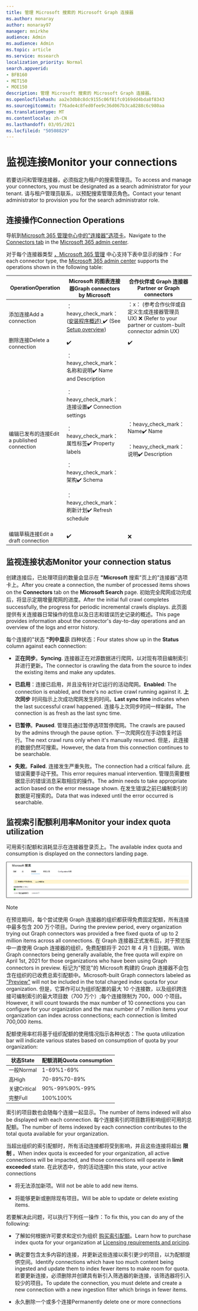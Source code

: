 ```yaml
---
title: 管理 Microsoft 搜索的 Microsoft Graph 连接器
ms.author: monaray
author: monaray97
manager: mnirkhe
audience: Admin
ms.audience: Admin
ms.topic: article
ms.service: mssearch
localization_priority: Normal
search.appverid:
- BFB160
- MET150
- MOE150
description: 管理 Microsoft 搜索的 Microsoft Graph 连接器。
ms.openlocfilehash: aa2e3db8c8dc9155c06f81fc0169dd4bda8f8343
ms.sourcegitcommit: f76ade4c8fed0fee9c36d067b3ca8288c6c980aa
ms.translationtype: MT
ms.contentlocale: zh-CN
ms.lasthandoff: 03/05/2021
ms.locfileid: "50508829"
---
```

<!-- markdownlint-disable no-inline-html -->

# <a name="monitor-your-connections"></a><span data-ttu-id="a4a6e-103">监视连接</span><span class="sxs-lookup"><span data-stu-id="a4a6e-103">Monitor your connections</span></span>

<span data-ttu-id="a4a6e-104">若要访问和管理连接器，必须指定为租户的搜索管理员。</span><span class="sxs-lookup"><span data-stu-id="a4a6e-104">To access and manage your connectors, you must be designated as a search administrator for your tenant.</span></span> <span data-ttu-id="a4a6e-105">请与租户管理员联系，以预配搜索管理员角色。</span><span class="sxs-lookup"><span data-stu-id="a4a6e-105">Contact your tenant administrator to provision you for the search administrator role.</span></span>

## <a name="connection-operations"></a><span data-ttu-id="a4a6e-106">连接操作</span><span class="sxs-lookup"><span data-stu-id="a4a6e-106">Connection Operations</span></span>

<span data-ttu-id="a4a6e-107">导航到[](https://admin.microsoft.com/Adminportal/Home#/MicrosoftSearch/Connectors)[Microsoft 365 管理中心中的"连接器"选项卡](https://admin.microsoft.com)。</span><span class="sxs-lookup"><span data-stu-id="a4a6e-107">Navigate to the [Connectors tab](https://admin.microsoft.com/Adminportal/Home#/MicrosoftSearch/Connectors) in the [Microsoft 365 admin center](https://admin.microsoft.com).</span></span>

<span data-ttu-id="a4a6e-108">对于每个连接器类型 [，Microsoft 365 管理](https://admin.microsoft.com) 中心支持下表中显示的操作：</span><span class="sxs-lookup"><span data-stu-id="a4a6e-108">For each connector type, the [Microsoft 365 admin center](https://admin.microsoft.com) supports the operations shown in the following table:</span></span>

<span data-ttu-id="a4a6e-109">Operation</span><span class="sxs-lookup"><span data-stu-id="a4a6e-109">Operation</span></span> | <span data-ttu-id="a4a6e-110">Microsoft 的图表连接器</span><span class="sxs-lookup"><span data-stu-id="a4a6e-110">Graph connectors by Microsoft</span></span> | <span data-ttu-id="a4a6e-111">合作伙伴或 Graph 连接器</span><span class="sxs-lookup"><span data-stu-id="a4a6e-111">Partner or Graph connectors</span></span>
--- | --- | ---
<span data-ttu-id="a4a6e-112">添加连接</span><span class="sxs-lookup"><span data-stu-id="a4a6e-112">Add a connection</span></span> | <span data-ttu-id="a4a6e-113">：heavy_check_mark： ([安装程序概述) ](configure-connector.md)</span><span class="sxs-lookup"><span data-stu-id="a4a6e-113">:heavy_check_mark: (See [Setup overview](configure-connector.md))</span></span> | <span data-ttu-id="a4a6e-114">：x： (参考合作伙伴或自定义生成连接器管理员 UX) </span><span class="sxs-lookup"><span data-stu-id="a4a6e-114">:x: (Refer to your partner or custom-built connector admin UX)</span></span>
<span data-ttu-id="a4a6e-115">删除连接</span><span class="sxs-lookup"><span data-stu-id="a4a6e-115">Delete a connection</span></span> | :heavy_check_mark: | :heavy_check_mark:
<span data-ttu-id="a4a6e-118">编辑已发布的连接</span><span class="sxs-lookup"><span data-stu-id="a4a6e-118">Edit a published connection</span></span> | <span data-ttu-id="a4a6e-119">：heavy_check_mark：名称和说明</span><span class="sxs-lookup"><span data-stu-id="a4a6e-119">:heavy_check_mark: Name and Description</span></span><br></br> <span data-ttu-id="a4a6e-120">：heavy_check_mark：连接设置</span><span class="sxs-lookup"><span data-stu-id="a4a6e-120">:heavy_check_mark: Connection settings</span></span><br></br> <span data-ttu-id="a4a6e-121">：heavy_check_mark：属性标签</span><span class="sxs-lookup"><span data-stu-id="a4a6e-121">:heavy_check_mark: Property labels</span></span><br></br> <span data-ttu-id="a4a6e-122">：heavy_check_mark：架构</span><span class="sxs-lookup"><span data-stu-id="a4a6e-122">:heavy_check_mark: Schema</span></span><br></br> <span data-ttu-id="a4a6e-123">：heavy_check_mark：刷新计划</span><span class="sxs-lookup"><span data-stu-id="a4a6e-123">:heavy_check_mark: Refresh schedule</span></span><br></br> | <span data-ttu-id="a4a6e-124">：heavy_check_mark： Name</span><span class="sxs-lookup"><span data-stu-id="a4a6e-124">:heavy_check_mark: Name</span></span><br></br> <span data-ttu-id="a4a6e-125">：heavy_check_mark：说明</span><span class="sxs-lookup"><span data-stu-id="a4a6e-125">:heavy_check_mark: Description</span></span>
<span data-ttu-id="a4a6e-126">编辑草稿连接</span><span class="sxs-lookup"><span data-stu-id="a4a6e-126">Edit a draft connection</span></span> | :heavy_check_mark: | :x:

## <a name="monitor-your-connection-status"></a><span data-ttu-id="a4a6e-129">监视连接状态</span><span class="sxs-lookup"><span data-stu-id="a4a6e-129">Monitor your connection status</span></span>

<span data-ttu-id="a4a6e-130">创建连接后，已处理项目的数量会显示在 **"Microsoft** 搜索"页上的"连接器"选项卡上。</span><span class="sxs-lookup"><span data-stu-id="a4a6e-130">After you create a connection, the number of processed items shows on the **Connectors** tab on the **Microsoft Search** page.</span></span> <span data-ttu-id="a4a6e-131">初始完全爬网成功完成后，将显示定期增量爬网的进度。</span><span class="sxs-lookup"><span data-stu-id="a4a6e-131">After the initial full crawl completes successfully, the progress for periodic incremental crawls displays.</span></span> <span data-ttu-id="a4a6e-132">此页面提供有关连接器日常操作的信息以及日志和错误历史记录的概述。</span><span class="sxs-lookup"><span data-stu-id="a4a6e-132">This page provides information about the connector's day-to-day operations and an overview of the logs and error history.</span></span>

<span data-ttu-id="a4a6e-133">每个连接的"状态 **"列中显示** 四种状态：</span><span class="sxs-lookup"><span data-stu-id="a4a6e-133">Four states show up in the **Status** column against each connection:</span></span>

* <span data-ttu-id="a4a6e-134">**正在同步**。</span><span class="sxs-lookup"><span data-stu-id="a4a6e-134">**Syncing**.</span></span> <span data-ttu-id="a4a6e-135">连接器正在对源数据进行爬网，以对现有项目编制索引并进行更新。</span><span class="sxs-lookup"><span data-stu-id="a4a6e-135">The connector is crawling the data from the source to index the existing items and make any updates.</span></span>

* <span data-ttu-id="a4a6e-136">**已启用**：连接已启用，并且没有针对它运行的活动爬网。</span><span class="sxs-lookup"><span data-stu-id="a4a6e-136">**Enabled**: The connection is enabled, and there's no active crawl running against it.</span></span> <span data-ttu-id="a4a6e-137">**上次同步** 时间指示上次成功爬网发生的时间。</span><span class="sxs-lookup"><span data-stu-id="a4a6e-137">**Last sync time** indicates when the last successful crawl happened.</span></span> <span data-ttu-id="a4a6e-138">连接与上次同步时间一样新鲜。</span><span class="sxs-lookup"><span data-stu-id="a4a6e-138">The connection is as fresh as the last sync time.</span></span>

* <span data-ttu-id="a4a6e-139">**已暂停**。</span><span class="sxs-lookup"><span data-stu-id="a4a6e-139">**Paused**.</span></span> <span data-ttu-id="a4a6e-140">管理员通过暂停选项暂停爬网。</span><span class="sxs-lookup"><span data-stu-id="a4a6e-140">The crawls are paused by the admins through the pause option.</span></span> <span data-ttu-id="a4a6e-141">下一次爬网仅在手动恢复时运行。</span><span class="sxs-lookup"><span data-stu-id="a4a6e-141">The next crawl runs only when it's manually resumed.</span></span> <span data-ttu-id="a4a6e-142">但是，此连接的数据仍然可搜索。</span><span class="sxs-lookup"><span data-stu-id="a4a6e-142">However, the data from this connection continues to be searchable.</span></span>

* <span data-ttu-id="a4a6e-143">**失败**。</span><span class="sxs-lookup"><span data-stu-id="a4a6e-143">**Failed**.</span></span> <span data-ttu-id="a4a6e-144">连接发生严重失败。</span><span class="sxs-lookup"><span data-stu-id="a4a6e-144">The connection had a critical failure.</span></span> <span data-ttu-id="a4a6e-145">此错误需要手动干预。</span><span class="sxs-lookup"><span data-stu-id="a4a6e-145">This error requires manual intervention.</span></span> <span data-ttu-id="a4a6e-146">管理员需要根据显示的错误消息采取相应的操作。</span><span class="sxs-lookup"><span data-stu-id="a4a6e-146">The admin needs to take appropriate action based on the error message shown.</span></span> <span data-ttu-id="a4a6e-147">在发生错误之前已编制索引的数据是可搜索的。</span><span class="sxs-lookup"><span data-stu-id="a4a6e-147">Data that was indexed until the error occurred is searchable.</span></span>

## <a name="monitor-your-index-quota-utilization"></a><span data-ttu-id="a4a6e-148">监视索引配额利用率</span><span class="sxs-lookup"><span data-stu-id="a4a6e-148">Monitor your index quota utilization</span></span>

<span data-ttu-id="a4a6e-149">可用索引配额和消耗显示在连接器登录页上。</span><span class="sxs-lookup"><span data-stu-id="a4a6e-149">The available index quota and consumption is displayed on the connectors landing page.</span></span>

![索引配额使用率栏](media/quota_utilization.png)

>[!NOTE]
><span data-ttu-id="a4a6e-151">在预览期间，每个尝试使用 Graph 连接器的组织都获得免费固定配额，所有连接中最多包含 200 万个项目。</span><span class="sxs-lookup"><span data-stu-id="a4a6e-151">During the preview period, every organization trying out Graph connectors was provided a free fixed quota of up to 2 million items across all connections.</span></span> <span data-ttu-id="a4a6e-152">在 Graph 连接器正式发布后，对于预览版中一直使用 Graph 连接器的组织，免费配额将于 2021 年 4 月 1 日到期。</span><span class="sxs-lookup"><span data-stu-id="a4a6e-152">With Graph connectors being generally available, the free quota will expire on April 1st, 2021 for those organizations who have been using Graph connectors in preview.</span></span>
><span data-ttu-id="a4a6e-153">标记为"预览"的 Microsoft 构建[](connectors-preview.md)的 Graph 连接器不会包含在组织的已收费总索引配额中。</span><span class="sxs-lookup"><span data-stu-id="a4a6e-153">Microsoft-built Graph connectors labeled as ["Preview"](connectors-preview.md) will not be included in the total charged index quota for your organization.</span></span> <span data-ttu-id="a4a6e-154">但是，它算作可以为组织配置的最大 10 个连接数，以及组织跨连接可编制索引的最大项目数（700 万个）;每个连接限制为 700，000 个项目。</span><span class="sxs-lookup"><span data-stu-id="a4a6e-154">However, it will count towards the max number of 10 connections you can configure for your organization and the max number of 7 million items your organization can index across connections; each connection is limited 700,000 items.</span></span> 

<span data-ttu-id="a4a6e-155">配额使用率栏将基于组织配额的使用情况指示各种状态：</span><span class="sxs-lookup"><span data-stu-id="a4a6e-155">The quota utilization bar will indicate various states based on consumption of quota by your organization:</span></span>

<span data-ttu-id="a4a6e-156">状态</span><span class="sxs-lookup"><span data-stu-id="a4a6e-156">State</span></span> | <span data-ttu-id="a4a6e-157">配额消耗</span><span class="sxs-lookup"><span data-stu-id="a4a6e-157">Quota consumption</span></span>
--- | ---
<span data-ttu-id="a4a6e-158">一般</span><span class="sxs-lookup"><span data-stu-id="a4a6e-158">Normal</span></span> | <span data-ttu-id="a4a6e-159">1-69%</span><span class="sxs-lookup"><span data-stu-id="a4a6e-159">1-69%</span></span>
<span data-ttu-id="a4a6e-160">高</span><span class="sxs-lookup"><span data-stu-id="a4a6e-160">High</span></span> | <span data-ttu-id="a4a6e-161">70-89%</span><span class="sxs-lookup"><span data-stu-id="a4a6e-161">70-89%</span></span>
<span data-ttu-id="a4a6e-162">关键</span><span class="sxs-lookup"><span data-stu-id="a4a6e-162">Critical</span></span> | <span data-ttu-id="a4a6e-163">90%-99%</span><span class="sxs-lookup"><span data-stu-id="a4a6e-163">90%-99%</span></span>
<span data-ttu-id="a4a6e-164">完整</span><span class="sxs-lookup"><span data-stu-id="a4a6e-164">Full</span></span> | <span data-ttu-id="a4a6e-165">100%</span><span class="sxs-lookup"><span data-stu-id="a4a6e-165">100%</span></span>

<span data-ttu-id="a4a6e-166">索引的项目数也会随每个连接一起显示。</span><span class="sxs-lookup"><span data-stu-id="a4a6e-166">The number of items indexed will also be displayed with each connection.</span></span> <span data-ttu-id="a4a6e-167">每个连接索引的项目数将影响组织可用的总配额。</span><span class="sxs-lookup"><span data-stu-id="a4a6e-167">The number of items indexed by each connection contributes to the total quota available for your organization.</span></span>

<span data-ttu-id="a4a6e-168">当超出组织的索引配额时，所有活动连接都将受到影响，并且这些连接将超出 **限制** 。</span><span class="sxs-lookup"><span data-stu-id="a4a6e-168">When index quota is exceeded for your organization, all active connections will be impacted, and those connections will operate in **limit exceeded** state.</span></span> <span data-ttu-id="a4a6e-169">在此状态中，你的活动连接</span><span class="sxs-lookup"><span data-stu-id="a4a6e-169">In this state, your active connections</span></span>  

* <span data-ttu-id="a4a6e-170">将无法添加新项。</span><span class="sxs-lookup"><span data-stu-id="a4a6e-170">Will not be able to add new items.</span></span>

* <span data-ttu-id="a4a6e-171">将能够更新或删除现有项目。</span><span class="sxs-lookup"><span data-stu-id="a4a6e-171">Will be able to update or delete existing items.</span></span>

<span data-ttu-id="a4a6e-172">若要解决此问题，可以执行下列任一操作：</span><span class="sxs-lookup"><span data-stu-id="a4a6e-172">To fix this, you can do any of the following:</span></span>

* <span data-ttu-id="a4a6e-173">了解如何根据许可要求和定价为组织 [购买索引配额](licensing.md)。</span><span class="sxs-lookup"><span data-stu-id="a4a6e-173">Learn how to purchase index quota for your organization at [Licensing requirements and pricing](licensing.md).</span></span>

* <span data-ttu-id="a4a6e-174">确定要包含太多内容的连接，并更新这些连接以索引更少的项目，以为配额提供空间。</span><span class="sxs-lookup"><span data-stu-id="a4a6e-174">Identify connections which have too much content being ingested and update them to index fewer items to make room for quota.</span></span> <span data-ttu-id="a4a6e-175">若要更新连接，必须删除并创建具有新引入筛选器的新连接，该筛选器将引入较少的项目。</span><span class="sxs-lookup"><span data-stu-id="a4a6e-175">To update the connection, you must delete and create a new connection with a new ingestion filter which brings in fewer items.</span></span>

* <span data-ttu-id="a4a6e-176">永久删除一个或多个连接</span><span class="sxs-lookup"><span data-stu-id="a4a6e-176">Permanently delete one or more connections</span></span>
